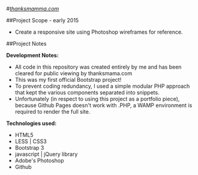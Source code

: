 #*[thanksmamma.com](http://markedwardnewman.com/assets/other/projects/sites/thanksmama.com/)*

##Project Scope - early 2015

- Create a responsive site using Photoshop wireframes for reference.

##Project Notes

**Development Notes:**

- All code in this repository was created entirely by me and has been cleared for public viewing by thanksmama.com
- This was my first official Bootstrap project!
- To prevent coding redundancy, I used a simple modular PHP approach that kept the various components separated into snippets.
- Unfortunately (in respect to using this project as a portfolio piece), because Github Pages doesn't work with .PHP, a WAMP environment is required to render the full site.

**Technologies used:**

- HTML5
- LESS | CSS3
- Bootstrap 3
- javascript | jQuery library
- Adobe's Photoshop
- Github
